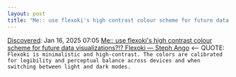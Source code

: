 ```yaml
---
layout: post
title: "Me:: use flexoki's high contrast colour scheme for future data visualizations?!? Flexoki — Steph Ango"
---
```

[Discovered](http://rolandtanglao.com/2020/07/29/p1-blogthis-checkvist-list-links-to-blog/): Jan 16, 2025 07:05 [Me:: use flexoki's high contrast colour scheme for future data visualizations?!? Flexoki — Steph Ango](https://stephango.com/flexoki) <-- QUOTE: `Flexoki is minimalistic and high-contrast. The colors are calibrated for legibility and perceptual balance across devices and when switching between light and dark modes.`
